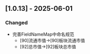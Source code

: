 ## [1.0.13] - 2025-06-01

### Changed

- 完善FieldNameMap中命名规范
  - [90]流通市值->[90]板块流通市值
  - [92]总市值->[92]板块总市值